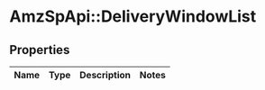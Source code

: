 # AmzSpApi::DeliveryWindowList

## Properties
Name | Type | Description | Notes
------------ | ------------- | ------------- | -------------

